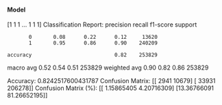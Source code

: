 #### Model
[1 1 1 ... 1 1 1]
Classification Report:
              precision    recall  f1-score   support

           0       0.08      0.22      0.12     13620
           1       0.95      0.86      0.90    240209

    accuracy                           0.82    253829
   macro avg       0.52      0.54      0.51    253829
weighted avg       0.90      0.82      0.86    253829

Accuracy: 0.8242517600431787
Confusion Matrix:
[[  2941  10679]
 [ 33931 206278]]
Confusion Matrix (%):
[[ 1.15865405  4.20716309]
 [13.36766091 81.26652195]]
